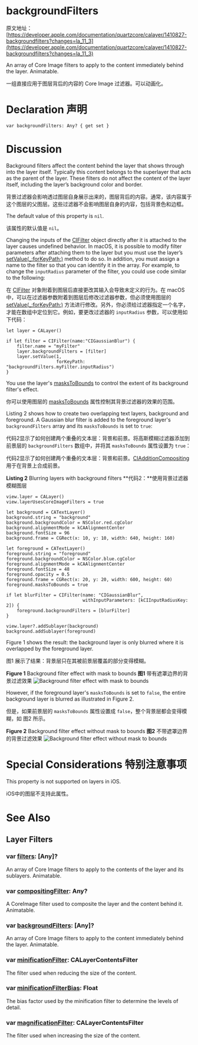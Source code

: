# backgroundFilters

原文地址：[https://developer.apple.com/documentation/quartzcore/calayer/1410827-backgroundfilters?changes=la_11_3](https://developer.apple.com/documentation/quartzcore/calayer/1410827-backgroundfilters?changes=la_11_3)

An array of Core Image filters to apply to the content immediately behind the layer. Animatable.

一组直接应用于图层背后的内容的 Core Image 过滤器。可以动画化。

# Declaration 声明

`var backgroundFilters: Any? { get set }`

# Discussion

Background filters affect the content behind the layer that shows through into the layer itself. Typically this content belongs to the superlayer that acts as the parent of the layer. These filters do not affect the content of the layer itself, including the layer’s background color and border.

背景过滤器会影响透过图层自身展示出来的，图层背后的内容。通常，该内容属于这个图层的父图层。这些过滤器不会影响图层自身的内容，包括背景色和边框。

The default value of this property is `nil`.

该属性的默认值是 `nil`。

Changing the inputs of the [CIFilter](https://developer.apple.com/documentation/coreimage/cifilter?changes=la_11_3) object directly after it is attached to the layer causes undefined behavior. In macOS, it is possible to modify filter parameters after attaching them to the layer but you must use the layer’s  [setValue(_:forKeyPath:)](https://developer.apple.com/documentation/objectivec/nsobject/1418139-setvalue?changes=la_11_3) method to do so. In addition, you must assign a name to the filter so that you can identify it in the array. For example, to change the `inputRadius` parameter of the filter, you could use code similar to the following:

在 [CIFilter](https://developer.apple.com/documentation/coreimage/cifilter?changes=la_11_3) 对象附着到图层后直接更改其输入会导致未定义的行为。在 macOS 中，可以在过滤器参数附着到图层后修改过滤器参数，但必须使用图层的 [setValue(_:forKeyPath:)](https://developer.apple.com/documentation/objectivec/nsobject/1418139-setvalue?changes=la_11_3) 方法进行修改。另外，你必须给过滤器指定一个名字，才能在数组中定位到它。例如，要更改过滤器的 `inputRadius` 参数，可以使用如下代码：

```
let layer = CALayer()
         
if let filter = CIFilter(name:"CIGaussianBlur") {
    filter.name = "myFilter"
    layer.backgroundFilters = [filter]
    layer.setValue(1,
                   forKeyPath: "backgroundFilters.myFilter.inputRadius")
}
```

You use the layer's [masksToBounds](https://developer.apple.com/documentation/quartzcore/calayer/1410896-maskstobounds?changes=la_11_3) to control the extent of its background filter's effect.

你可以使用图层的 [masksToBounds](https://developer.apple.com/documentation/quartzcore/calayer/1410896-maskstobounds?changes=la_11_3)  属性控制其背景过滤器的效果的范围。

Listing 2 shows how to create two overlapping text layers, background and foreground. A Gaussian blur filter is added to the foreground layer's `backgroundFilters` array and its `masksToBounds` is set to `true`:

代码2显示了如何创建两个重叠的文本层：背景和前景。将高斯模糊过滤器添加到前景层的 `backgroundFilters` 数组中，并将其 `masksToBounds` 属性设置为 `true`：

代码2显示了如何创建两个重叠的文本层：背景和前景。[CIAdditionCompositing](https://developer.apple.com/library/archive/documentation/GraphicsImaging/Reference/CoreImageFilterReference/index.html#//apple_ref/doc/filter/ci/CIAdditionCompositing) 用于在背景上合成前景。

**Listing 2** Blurring layers with background filters **代码2：**使用背景过滤器模糊图层

```
view.layer = CALayer()
view.layerUsesCoreImageFilters = true
     
let background = CATextLayer()
background.string = "background"
background.backgroundColor = NSColor.red.cgColor
background.alignmentMode = kCAAlignmentCenter
background.fontSize = 96
background.frame = CGRect(x: 10, y: 10, width: 640, height: 160)
     
let foreground = CATextLayer()
foreground.string = "foreground"
foreground.backgroundColor = NSColor.blue.cgColor
foreground.alignmentMode = kCAAlignmentCenter
foreground.fontSize = 48
foreground.opacity = 0.5
foreground.frame = CGRect(x: 20, y: 20, width: 600, height: 60)
foreground.masksToBounds = true
     
if let blurFilter = CIFilter(name: "CIGaussianBlur",
                             withInputParameters: [kCIInputRadiusKey: 2]) {
    foreground.backgroundFilters = [blurFilter]
}
     
view.layer?.addSublayer(background)
background.addSublayer(foreground)
```

Figure 1 shows the result: the background layer is only blurred where it is overlapped by the foreground layer.

图1 展示了结果：背景层只在其被前景层覆盖的部分变得模糊。

**Figure 1** Background filter effect with mask to bounds **图1** 带有遮罩边界的背景过滤效果
![Background filter effect with mask to bounds](https://docs-assets.developer.apple.com/published/999cb9071c/57122c4e-e0ed-4e7f-8ef2-3f54a7a4d6b7.png)

However, if the foreground layer's `masksToBounds` is set to `false`, the entire background layer is blurred as illustrated in Figure 2.

但是，如果前景层的 `masksToBounds` 属性设置成 `false`，整个背景层都会变得模糊，如 图2 所示。

**Figure 2** Background filter effect without mask to bounds **图2** 不带遮罩边界的背景过滤效果
![Background filter effect without mask to bounds](https://docs-assets.developer.apple.com/published/999cb9071c/6428eea9-2c81-45ae-97bc-ee529d04b58b.png)

# Special Considerations 特别注意事项

This property is not supported on layers in iOS.

iOS中的图层不支持此属性。


# See Also

## Layer Filters

### var [filters](https://developer.apple.com/documentation/quartzcore/calayer/1410901-filters?changes=la_11_3): [Any]?

An array of Core Image filters to apply to the contents of the layer and its sublayers. Animatable.

### var [compositingFilter](https://developer.apple.com/documentation/quartzcore/calayer/1410748-compositingfilter?changes=la_11_3): Any?
A CoreImage filter used to composite the layer and the content behind it. Animatable.

### var [backgroundFilters](https://developer.apple.com/documentation/quartzcore/calayer/1410827-backgroundfilters?changes=la_11_3): [Any]?

An array of Core Image filters to apply to the content immediately behind the layer. Animatable.

### var [minificationFilter](https://developer.apple.com/documentation/quartzcore/calayer/1410898-minificationfilter?changes=la_11_3): CALayerContentsFilter

The filter used when reducing the size of the content.

### var [minificationFilterBias](https://developer.apple.com/documentation/quartzcore/calayer/1410775-minificationfilterbias?changes=la_11_3): Float

The bias factor used by the minification filter to determine the levels of detail.

### var [magnificationFilter](https://developer.apple.com/documentation/quartzcore/calayer/1410907-magnificationfilter?changes=la_11_3): CALayerContentsFilter
The filter used when increasing the size of the content.